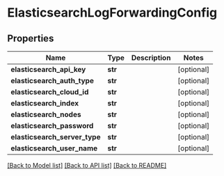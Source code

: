 # ElasticsearchLogForwardingConfig

## Properties
Name | Type | Description | Notes
------------ | ------------- | ------------- | -------------
**elasticsearch_api_key** | **str** |  | [optional] 
**elasticsearch_auth_type** | **str** |  | [optional] 
**elasticsearch_cloud_id** | **str** |  | [optional] 
**elasticsearch_index** | **str** |  | [optional] 
**elasticsearch_nodes** | **str** |  | [optional] 
**elasticsearch_password** | **str** |  | [optional] 
**elasticsearch_server_type** | **str** |  | [optional] 
**elasticsearch_user_name** | **str** |  | [optional] 

[[Back to Model list]](../README.md#documentation-for-models) [[Back to API list]](../README.md#documentation-for-api-endpoints) [[Back to README]](../README.md)


